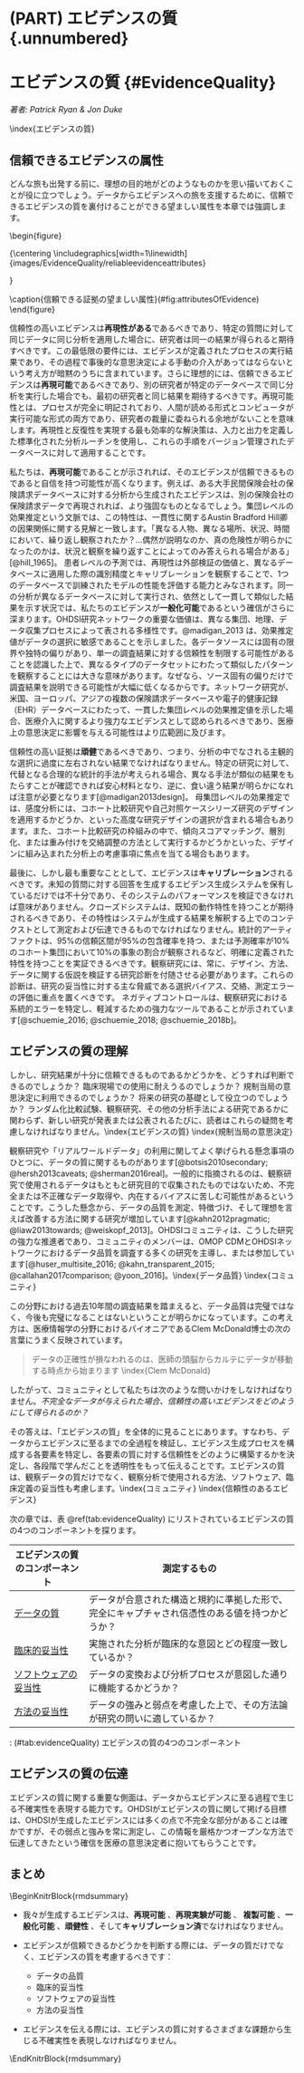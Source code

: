 # (PART) エビデンスの質 {.unnumbered}

# エビデンスの質 {#EvidenceQuality}

*著者: Patrick Ryan & Jon Duke*

\index{エビデンスの質}

## 信頼できるエビデンスの属性

どんな旅も出発する前に、理想の目的地がどのようなものかを思い描いておくことが役に立つでしょう。データからエビデンスへの旅を支援するために、信頼できるエビデンスの質を裏付けることができる望ましい属性を本章では強調します。

\begin{figure}

{\centering \includegraphics[width=1\linewidth]{images/EvidenceQuality/reliableevidenceattributes} 

}

\caption{信頼できる証拠の望ましい属性}(\#fig:attributesOfEvidence)
\end{figure}

信頼性の高いエビデンスは**再現性がある**であるべきであり、特定の質問に対して同じデータに同じ分析を適用した場合に、研究者は同一の結果が得られると期待すべきです。この最低限の要件には、エビデンスが定義されたプロセスの実行結果であり、その過程で事後的な意思決定による手動の介入があってはならないという考え方が暗黙のうちに含まれています。さらに理想的には、信頼できるエビデンスは**再現可能**であるべきであり、別の研究者が特定のデータベースで同じ分析を実行した場合でも、最初の研究者と同じ結果を期待するべきです。再現可能性とは、プロセスが完全に明記されており、人間が読める形式とコンピュータが実行可能な形式の両方であり、研究者の裁量に委ねられる余地がないことを意味します。再現性と反復性を実現する最も効率的な解決策は、入力と出力を定義した標準化された分析ルーチンを使用し、これらの手順をバージョン管理されたデータベースに対して適用することです。

私たちは、**再現可能**であることが示されれば、そのエビデンスが信頼できるものであると自信を持つ可能性が高くなります。例えば、ある大手民間保険会社の保険請求データベースに対する分析から生成されたエビデンスは、別の保険会社の保険請求データで再現されれば、より強固なものとなるでしょう。集団レベルの効果推定という文脈では、この特性は、一貫性に関するAustin Bradford Hill卿の因果関係に関する見解と一致します。「異なる人物、異なる場所、状況、時間において、繰り返し観察されたか？…偶然が説明なのか、真の危険性が明らかになったのかは、状況と観察を繰り返すことによってのみ答えられる場合がある」[@hill_1965]。 患者レベルの予測では、再現性は外部検証の価値と、異なるデータベースに適用した際の識別精度とキャリブレーションを観察することで、1つのデータベースで訓練されたモデルの性能を評価する能力とみなされます。同一の分析が異なるデータベースに対して実行され、依然として一貫して類似した結果を示す状況では、私たちのエビデンスが**一般化可能**であるという確信がさらに深まります。OHDSI研究ネットワークの重要な価値は、異なる集団、地理、データ収集プロセスによって表される多様性です。@madigan_2013 は、効果推定値がデータの選択に敏感であることを示しました。各データソースには固有の限界や独特の偏りがあり、単一の調査結果に対する信頼性を制限する可能性があることを認識した上で、異なるタイプのデータセットにわたって類似したパターンを観察することには大きな意味があります。なぜなら、ソース固有の偏りだけで調査結果を説明できる可能性が大幅に低くなるからです。ネットワーク研究が、米国、ヨーロッパ、アジアの複数の保険請求データベースや電子的健康記録（EHR）データベースにわたって、一貫した集団レベルの効果推定値を示した場合、医療介入に関するより強力なエビデンスとして認められるべきであり、医療上の意思決定に影響を与える可能性はより広範囲に及びます。

信頼性の高い証拠は**頑健**であるべきであり、つまり、分析の中でなされる主観的な選択に過度に左右されない結果でなければなりません。特定の研究に対して、代替となる合理的な統計的手法が考えられる場合、異なる手法が類似の結果をもたらすことが確認できれば安心材料となり、逆に、食い違う結果が明らかになれば注意が必要となります[@madigan2013design]。 母集団レベルの効果推定では、感度分析には、コホート比較研究や自己対照ケースシリーズ研究のデザインを適用するかどうか、といった高度な研究デザインの選択が含まれる場合もあります。また、コホート比較研究の枠組みの中で、傾向スコアマッチング、層別化、または重み付けを交絡調整の方法として実行するかどうかといった、デザインに組み込まれた分析上の考慮事項に焦点を当てる場合もあります。

最後に、しかし最も重要なこととして、エビデンスは**キャリブレーション**されるべきです。未知の質問に対する回答を生成するエビデンス生成システムを保有しているだけでは不十分であり、そのシステムのパフォーマンスを検証できなければ意味がありません。クローズドシステムは、既知の動作特性を持つことが期待されるべきであり、その特性はシステムが生成する結果を解釈する上でのコンテクストとして測定および伝達できるものでなければなりません。統計的アーティファクトは、95%の信頼区間が95%の包含確率を持つ、または予測確率が10%のコホート集団において10%の事象の割合が観察されるなど、明確に定義された特性を持つことを実証できるべきです。観察研究には、常に、デザイン、方法、データに関する仮説を検証する研究診断を付随させる必要があります。これらの診断は、研究の妥当性に対する主な脅威である選択バイアス、交絡、測定エラーの評価に重点を置くべきです。 ネガティブコントロールは、観察研究における系統的エラーを特定し、軽減するための強力なツールであることが示されています[@schuemie_2016; @schuemie_2018; @schuemie_2018b]。

## エビデンスの質の理解

しかし、研究結果が十分に信頼できるものであるかどうかを、どうすれば判断できるのでしょうか？ 臨床現場での使用に耐えうるのでしょうか？ 規制当局の意思決定に利用できるのでしょうか？ 将来の研究の基礎として役立つのでしょうか？ ランダム化比較試験、観察研究、その他の分析手法による研究であるかに関わらず、新しい研究が発表または公表されるたびに、読者はこれらの疑問を考慮しなければなりません。\index{エビデンスの質} \index{規制当局の意思決定}

観察研究や「リアルワールドデータ」の利用に関してよく挙げられる懸念事項のひとつに、データの質に関するものがあります[@botsis2010secondary; @hersh2013caveats; @sherman2016real]。一般的に指摘されるのは、観察研究で使用されるデータはもともと研究目的で収集されたものではないため、不完全または不正確なデータ取得や、内在するバイアスに苦しむ可能性があるということです。こうした懸念から、データの品質を測定、特徴づけ、そして理想を言えば改善する方法に関する研究が増加しています[@kahn2012pragmatic; @liaw2013towards; @weiskopf_2013]。OHDSIコミュニティは、こうした研究の強力な推進者であり、コミュニティのメンバーは、OMOP CDMとOHDSIネットワークにおけるデータ品質を調査する多くの研究を主導し、または参加しています[@huser_multisite_2016; @kahn_transparent_2015; @callahan2017comparison; @yoon_2016]。\index{データ品質} \index{コミュニティ}

この分野における過去10年間の調査結果を踏まえると、データ品質は完璧ではなく、今後も完璧になることはないということが明らかになっています。この考え方は、医療情報学の分野におけるパイオニアであるClem McDonald博士の次の言葉にうまく反映されています。

> データの正確性が損なわれるのは、医師の頭脳からカルテにデータが移動する時点から始まります \index{Clem McDonald}

したがって、コミュニティとして私たちは次のような問いかけをしなければなりません。*不完全なデータが与えられた場合、信頼性の高いエビデンスをどのようにして得られるのか？*

その答えは、「エビデンスの質」を全体的に見ることにあります。すなわち、データからエビデンスに至るまでの全過程を検証し、エビデンス生成プロセスを構成する各要素を特定し、各要素の質に対する信頼性をどのように構築するかを決定し、各段階で学んだことを透明性をもって伝えることです。エビデンスの質は、観察データの質だけでなく、観察分析で使用される方法、ソフトウェア、臨床定義の妥当性も考慮します。\index{コミュニティ} \index{信頼性のあるエビデンス}

次の章では、表 \@ref(tab:evidenceQuality) にリストされているエビデンスの質の4つのコンポーネントを探ります。

| エビデンスの質のコンポーネント | 測定するもの |
|----|----|
| [データの質](DataQuality.html) | データが合意された構造と規約に準拠した形で、完全にキャプチャされ信憑性のある値を持つかどうか？ |
| [臨床的妥当性](ClinicalValidity.html) | 実施された分析が臨床的な意図とどの程度一致しているか？ |
| [ソフトウェアの妥当性](SoftwareValidity.html) | データの変換および分析プロセスが意図した通りに機能するかどうか？ |
| [方法の妥当性](MethodValidity.html) | データの強みと弱点を考慮した上で、その方法論が研究の問いに適しているか？ |

: (#tab:evidenceQuality) エビデンスの質の4つのコンポーネント

## エビデンスの質の伝達

エビデンスの質に関する重要な側面は、データからエビデンスに至る過程で生じる不確実性を表現する能力です。OHDSIがエビデンスの質に関して掲げる目標は、OHDSIが生成したエビデンスには多くの点で不完全な部分があることは確かですが、その弱点と強みを常に測定し、この情報を厳格かつオープンな方法で伝達してきたという確信を医療の意思決定者に抱いてもらうことです。

## まとめ

\BeginKnitrBlock{rmdsummary}
- 我々が生成するエビデンスは、**再現可能** 、**再現実験が可能** 、 **複製可能** 、**一般化可能** 、**頑健性** 、そして**キャリブレーション済**でなければなりません。

- エビデンスが信頼できるかどうかを判断する際には、データの質だけでなく、エビデンスの質を考慮するべきです：
    - データの品質
    - 臨床的妥当性
    - ソフトウェアの妥当性
    - 方法の妥当性

- エビデンスを伝える際には、エビデンスの質に対するさまざまな課題から生じる不確実性を表現しなければなりません。

\EndKnitrBlock{rmdsummary}
